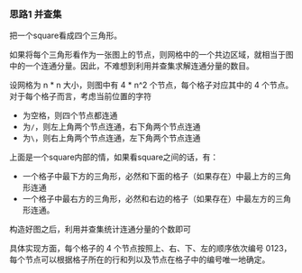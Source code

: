 ### 思路1 并查集

把一个square看成四个三角形。

如果将每个三角形看作为一张图上的节点，则网格中的一个共边区域，就相当于图中的一个连通分量。因此，不难想到利用并查集求解连通分量的数目。

设网格为 n * n 大小，则图中有 4 * n^2 个节点，每个格子对应其中的 4 个节点。对于每个格子而言，考虑当前位置的字符

- 为空格，则四个节点都连通
- 为`/`，则左上角两个节点连通，右下角两个节点连通
- 为`\`，则右上角两个节点连通，左下角两个节点连通

上面是一个square内部的情，如果看square之间的话，有：

- 一个格子中最下方的三角形，必然和下面的格子（如果存在）中最上方的三角形连通
- 一个格子中最右方的三角形，必然和右边的格子（如果存在）中最左方的三角形连通。

构造好图之后，利用并查集统计连通分量的个数即可

具体实现方面，每个格子的 4 个节点按照上、右、下、左的顺序依次编号 0123，每个节点可以根据格子所在的行和列以及节点在格子中的编号唯一地确定。

